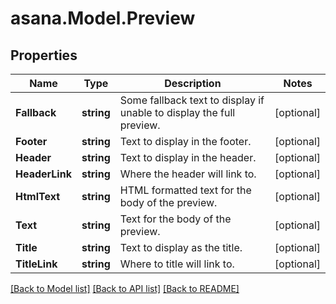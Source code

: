 
# asana.Model.Preview

## Properties

Name | Type | Description | Notes
------------ | ------------- | ------------- | -------------
**Fallback** | **string** | Some fallback text to display if unable to display the full preview. | [optional] 
**Footer** | **string** | Text to display in the footer. | [optional] 
**Header** | **string** | Text to display in the header. | [optional] 
**HeaderLink** | **string** | Where the header will link to. | [optional] 
**HtmlText** | **string** | HTML formatted text for the body of the preview. | [optional] 
**Text** | **string** | Text for the body of the preview. | [optional] 
**Title** | **string** | Text to display as the title. | [optional] 
**TitleLink** | **string** | Where to title will link to. | [optional] 

[[Back to Model list]](../README.md#documentation-for-models)
[[Back to API list]](../README.md#documentation-for-api-endpoints)
[[Back to README]](../README.md)

